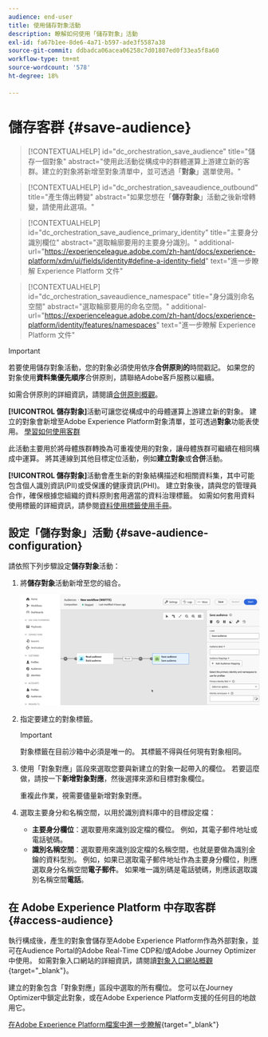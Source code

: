 ```yaml
---
audience: end-user
title: 使用儲存對象活動
description: 瞭解如何使用「儲存對象」活動
exl-id: fa67b1ee-8de6-4a71-b597-ade3f5587a38
source-git-commit: ddbadca06acea06258c7d01807ed0f33ea5f8a60
workflow-type: tm+mt
source-wordcount: '578'
ht-degree: 18%

---
```


# 儲存客群 {#save-audience}

>[!CONTEXTUALHELP]
>id="dc_orchestration_save_audience"
>title="儲存一個對象"
>abstract="使用此活動從構成中的群體運算上游建立新的客群。建立的對象將新增至對象清單中，並可透過「**對象**」選單使用。"

>[!CONTEXTUALHELP]
>id="dc_orchestration_saveaudience_outbound"
>title="產生傳出轉變"
>abstract="如果您想在「**儲存對象**」活動之後新增轉變，請使用此選項。"

>[!CONTEXTUALHELP]
>id="dc_orchestration_save_audience_primary_identity"
>title="主要身分識別欄位"
>abstract="選取輪廓要用的主要身分識別。"
>additional-url="https://experienceleague.adobe.com/zh-hant/docs/experience-platform/xdm/ui/fields/identity#define-a-identity-field" text="進一步瞭解 Experience Platform 文件"

>[!CONTEXTUALHELP]
>id="dc_orchestration_saveaudience_namespace"
>title="身分識別命名空間"
>abstract="選取輪廓要用的命名空間。"
>additional-url="https://experienceleague.adobe.com/zh-hant/docs/experience-platform/identity/features/namespaces" text="進一步瞭解 Experience Platform 文件"

>[!IMPORTANT]
>
>若要使用儲存對象活動，您的對象必須使用依序&#x200B;**合併原則的**&#x200B;時間戳記。 如果您的對象使用&#x200B;**資料集優先順序**&#x200B;合併原則，請聯絡Adobe客戶服務以繼續。
>
>如需合併原則的詳細資訊，請閱讀[合併原則概觀](https://experienceleague.adobe.com/zh-hant/docs/experience-platform/profile/merge-policies/overview)。

**[!UICONTROL 儲存對象]**&#x200B;活動可讓您從構成中的母體運算上游建立新的對象。 建立的對象會新增至Adobe Experience Platform對象清單，並可透過&#x200B;**對象**&#x200B;功能表使用。 [學習如何使用客群](../../start/audiences.md)

此活動主要用於將母體族群轉換為可重複使用的對象，讓母體族群可繼續在相同構成中運算。 將其連線到其他目標定位活動，例如&#x200B;**建立對象**&#x200B;或&#x200B;**合併**&#x200B;活動。

**[!UICONTROL 儲存對象]**&#x200B;活動會產生新的對象結構描述和相關資料集，其中可能包含個人識別資訊(PII)或受保護的健康資訊(PHI)。 建立對象後，請與您的管理員合作，確保根據您組織的資料原則套用適當的資料治理標籤。 如需如何套用資料使用標籤的詳細資訊，請參閱[資料使用標籤使用手冊](https://experienceleague.adobe.com/zh-hant/docs/experience-platform/data-governance/labels/user-guide)。

## 設定「儲存對象」活動 {#save-audience-configuration}

請依照下列步驟設定&#x200B;**儲存對象**&#x200B;活動：

1. 將&#x200B;**儲存對象**&#x200B;活動新增至您的組合。

   ![](../assets/save-audience.png)

1. 指定要建立的對象標籤。

   >[!IMPORTANT]
   >
   >對象標籤在目前沙箱中必須是唯一的。 其標籤不得與任何現有對象相同。

1. 使用「對象對應」區段來選取您要與新建立的對象一起帶入的欄位。 若要這麼做，請按一下&#x200B;**新增對象對應**，然後選擇來源和目標對象欄位。

   重複此作業，視需要儘量新增對象對應。

1. 選取主要身分和名稱空間，以用於識別資料庫中的目標設定檔：

   * **主要身分欄位**：選取要用來識別設定檔的欄位。 例如，其電子郵件地址或電話號碼。
   * **識別名稱空間**：選取要用來識別設定檔的名稱空間，也就是要做為識別金鑰的資料型別。 例如，如果已選取電子郵件地址作為主要身分欄位，則應選取身分名稱空間&#x200B;**電子郵件**。 如果唯一識別碼是電話號碼，則應該選取識別名稱空間&#x200B;**電話**。

## 在 Adobe Experience Platform 中存取客群 {#access-audience}

執行構成後，產生的對象會儲存至Adobe Experience Platform作為外部對象，並可在Audience Portal的Adobe Real-Time CDP和/或Adobe Journey Optimizer中使用。 如需對象入口網站的詳細資訊，請閱讀[對象入口網站概觀](https://experienceleague.adobe.com/zh-hant/docs/experience-platform/segmentation/ui/audience-portal){target="_blank"}。

建立的對象包含「對象對應」區段中選取的所有欄位。 您可以在Journey Optimizer中鎖定此對象，或在Adobe Experience Platform支援的任何目的地啟用它。

[在Adobe Experience Platform檔案中進一步瞭解](https://experienceleague.adobe.com/zh-hant/docs/experience-platform/segmentation/ui/audience-portal){target="_blank"}

<!--

## Example{#save-audience-example}

The following example illustrates a simple audience update from targeting. A scheduler is added to run the workflow once a month. A query recovers all the profiles subscribed to the different application services available. The **Save audience** activity updates the audience by deleting profiles that have unsubscribed from the service since the last workflow execution and by adding the newly subscribed profiles.
-->
